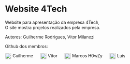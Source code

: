 # Website 4Tech

Website para apresentação da empresa 4Tech,<br>O site mostra projetos realizados pela empresa.

Autores: Guilherme Rodrigues, Vitor Milanezi

Github dos membros:

<div style="display: inline_block">
  <a href="https://github.com/guilherme-rodrigues-de-queiroz" target="_blank" rel="noopener noreferrer" style="margin-right: 5px; text-decoration: none; color: white;"><img align="center" alt="Gui-Github" height="20" width="20" src="https://cdn-icons-png.flaticon.com/128/733/733553.png"></a>Guilherme
  <a href="https://github.com/VMilanezi" target="_blank" rel="noopener noreferrer" style="margin-right: 5px; text-decoration: none; margin-left: 20px;"><img align="center" alt="Gui-Github" height="20" width="20" src="https://cdn-icons-png.flaticon.com/128/733/733553.png"></a>Vitor
  <a href="https://github.com/h0wzy" target="_blank" rel="noopener noreferrer" style="margin-right: 5px; text-decoration: none; margin-left: 20px;"><img align="center" alt="Gui-Github" height="20" width="20" src="https://cdn-icons-png.flaticon.com/128/733/733553.png"></a>Marcos H0wZy
  <a href="https://github.com/Lu1sAugusto" target="_blank" rel="noopener noreferrer" style="margin-right: 5px; text-decoration: none; margin-left: 20px;"><img align="center" alt="Gui-Github" height="20" width="20" src="https://cdn-icons-png.flaticon.com/128/733/733553.png"></a>Luis
</div>
